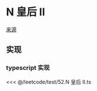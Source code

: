 # N 皇后 II
[来源](https://leetcode.cn/problems/n-queens-ii/)

## 实现

### typescript 实现

<<< @/leetcode/test/52.N 皇后 II.ts

